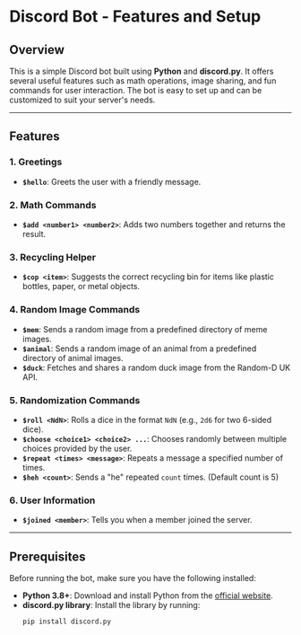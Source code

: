 # Discord Bot - Features and Setup

## Overview

This is a simple Discord bot built using **Python** and **discord.py**. It offers several useful features such as math operations, image sharing, and fun commands for user interaction. The bot is easy to set up and can be customized to suit your server's needs.

---

## Features

### 1. **Greetings**
- **`$hello`**: Greets the user with a friendly message.

### 2. **Math Commands**
- **`$add <number1> <number2>`**: Adds two numbers together and returns the result.
  
### 3. **Recycling Helper**
- **`$cop <item>`**: Suggests the correct recycling bin for items like plastic bottles, paper, or metal objects.

### 4. **Random Image Commands**
- **`$mem`**: Sends a random image from a predefined directory of meme images.
- **`$animal`**: Sends a random image of an animal from a predefined directory of animal images.
- **`$duck`**: Fetches and shares a random duck image from the Random-D UK API.

### 5. **Randomization Commands**
- **`$roll <NdN>`**: Rolls a dice in the format `NdN` (e.g., `2d6` for two 6-sided dice).
- **`$choose <choice1> <choice2> ...`**: Chooses randomly between multiple choices provided by the user.
- **`$repeat <times> <message>`**: Repeats a message a specified number of times.
- **`$heh <count>`**: Sends a "he" repeated `count` times. (Default count is 5)

### 6. **User Information**
- **`$joined <member>`**: Tells you when a member joined the server.

---

## Prerequisites

Before running the bot, make sure you have the following installed:

- **Python 3.8+**: Download and install Python from the [official website](https://www.python.org/downloads/).
- **discord.py library**: Install the library by running:
  ```bash
  pip install discord.py
